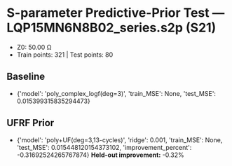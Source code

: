 # S-parameter Predictive-Prior Test — LQP15MN6N8B02_series.s2p (S21)
- Z0: 50.00 Ω
- Train points: 321  |  Test points: 80

## Baseline
- {'model': 'poly_complex_logf(deg=3)', 'train_MSE': None, 'test_MSE': 0.015399315835294473}

## UFRF Prior
- {'model': 'poly+UF(deg=3,13-cycles)', 'ridge': 0.001, 'train_MSE': None, 'test_MSE': 0.015448120154373102, 'improvement_percent': -0.31692524265767874}
**Held-out improvement:** -0.32%